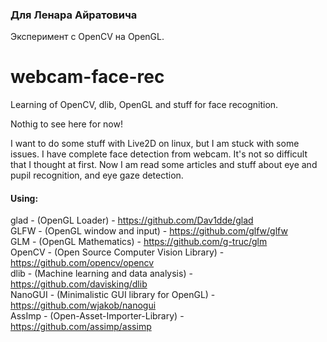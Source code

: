 ### Для Ленара Айратовича
Эксперимент с OpenCV на OpenGL.


# webcam-face-rec
Learning of OpenCV, dlib, OpenGL and stuff for face recognition.

Nothig to see here for now! 

I want to do some stuff with Live2D on linux, but I am stuck with some issues.
I have complete face detection from webcam. It's not so difficult that I thought at first.
Now I am read some articles and stuff about eye and pupil recognition, and eye gaze detection. 

#### Using:  
glad - (OpenGL Loader) - https://github.com/Dav1dde/glad  
GLFW - (OpenGL window and input) - https://github.com/glfw/glfw  
GLM - (OpenGL Mathematics) - https://github.com/g-truc/glm  
OpenCV - (Open Source Computer Vision Library) - https://github.com/opencv/opencv  
dlib - (Machine learning and data analysis) - https://github.com/davisking/dlib  
NanoGUI - (Minimalistic GUI library for OpenGL) - https://github.com/wjakob/nanogui  
AssImp - (Open-Asset-Importer-Library) - https://github.com/assimp/assimp
